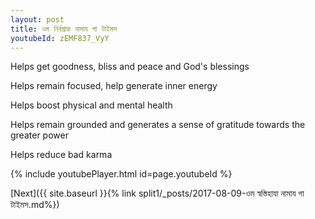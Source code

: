 ```yaml
---
layout: post
title: ওম নির্বগ্রাহ্য নামায গা টাইমস
youtubeId: zEMF837_VyY
---
```

 
 
Helps get goodness, bliss and peace and God's blessings
 
Helps remain focused, help generate inner energy 
 
Helps boost physical and mental health 
 
Helps remain grounded and generates a sense of gratitude towards the greater power 
 
Helps reduce bad karma
 
 
 
 


{% include youtubePlayer.html id=page.youtubeId %}
 
[Next]({{ site.baseurl }}{% link  split1/_posts/2017-08-09-ওম স্বস্তিহাযা নামায গা টাইমস.md%})
 
